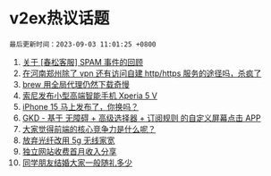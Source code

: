 # v2ex热议话题

`最后更新时间：2023-09-03 11:01:25 +0800`

1. [关于 [春松客服] SPAM 事件的回顾](https://www.v2ex.com/t/970315)
1. [在河南郑州除了 vpn 还有访问自建 http/https 服务的途径吗，杀疯了](https://www.v2ex.com/t/970368)
1. [brew 用全局代理仍然下载奇慢](https://www.v2ex.com/t/970344)
1. [索尼发布小型高端智能手机 Xperia 5 V](https://www.v2ex.com/t/970345)
1. [iPhone 15 马上发布了，你换吗？](https://www.v2ex.com/t/970387)
1. [GKD - 基于 无障碍 + 高级选择器 + 订阅规则 的自定义屏幕点击 APP](https://www.v2ex.com/t/970406)
1. [大家觉得前端的核心竞争力是什么呢？](https://www.v2ex.com/t/970378)
1. [放弃光纤改用 5g 无线家宽](https://www.v2ex.com/t/970460)
1. [独立网站收费首月收入分享](https://www.v2ex.com/t/970306)
1. [同学朋友结婚大家一般随礼多少](https://www.v2ex.com/t/970355)


